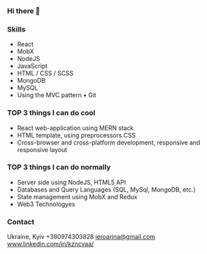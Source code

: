 ### Hi there 👋

<!--
**kzncvaa/kzncvaa** is a ✨ _special_ ✨ repository because its `README.md` (this file) appears on your GitHub profile.

Here are some ideas to get you started:

- 🔭 I’m currently working on ...
- 🌱 I’m currently learning ...
- 👯 I’m looking to collaborate on ...
- 🤔 I’m looking for help with ...
- 💬 Ask me about ...
- 📫 How to reach me: ...
- 😄 Pronouns: ...
- ⚡ Fun fact: ...
-->


### Skills
- React
- MobX
- NodeJS
- JavaScript
- HTML / CSS / SCSS
- MongoDB
- MySQL
- Using the MVC pattern • Git

### TOP 3 things I can do cool
- React web-application using MERN stack
- HTML template, using preprocessors CSS
- Cross-browser and cross-platform development, responsive and
responsive layout

### TOP 3 things I can do normally
- Server side using NodeJS, HTML5 API
- Databases and Query Languages (SQL, MySql, MongoDB, etc.)
- State management using MobX and Redux
- Web3 Technologyes

### Contact
Ukraine, Kyiv 
+380974303828 
ieroarina@gmail.com 
www.linkedin.com/in/kzncvaa/
